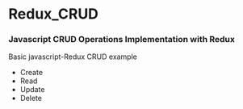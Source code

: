 # Redux_CRUD
### Javascript CRUD Operations Implementation with Redux
Basic javascript-Redux CRUD example
- Create
- Read
- Update
- Delete
